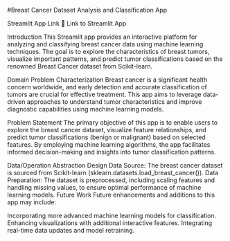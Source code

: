 #Breast Cancer Dataset Analysis and Classification App

Streamlit App Link
🔗 Link to Streamlit App

Introduction
This Streamlit app provides an interactive platform for analyzing and classifying breast cancer data using machine learning techniques. The goal is to explore the characteristics of breast tumors, visualize important patterns, and predict tumor classifications based on the renowned Breast Cancer dataset from Scikit-learn.

Domain Problem Characterization
Breast cancer is a significant health concern worldwide, and early detection and accurate classification of tumors are crucial for effective treatment. This app aims to leverage data-driven approaches to understand tumor characteristics and improve diagnostic capabilities using machine learning models.

Problem Statement
The primary objective of this app is to enable users to explore the breast cancer dataset, visualize feature relationships, and predict tumor classifications (benign or malignant) based on selected features. By employing machine learning algorithms, the app facilitates informed decision-making and insights into tumor classification patterns.

Data/Operation Abstraction Design
Data Source: The breast cancer dataset is sourced from Scikit-learn (sklearn.datasets.load_breast_cancer()).
Data Preparation: The dataset is preprocessed, including scaling features and handling missing values, to ensure optimal performance of machine learning models.
Future Work
Future enhancements and additions to this app may include:

Incorporating more advanced machine learning models for classification.
Enhancing visualizations with additional interactive features.
Integrating real-time data updates and model retraining.

